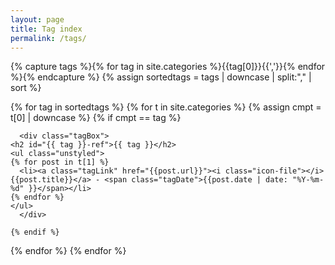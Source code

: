 ```yaml
---
layout: page
title: Tag index
permalink: /tags/
---
```


<div class="tagIndex">

{% capture tags %}{% for tag in site.categories %}{{tag[0]}}{{','}}{% endfor %}{% endcapture %}
{% assign sortedtags = tags | downcase | split:"," | sort %}

{% for tag in sortedtags %}
  {% for t in site.categories %}
    {% assign cmpt = t[0] | downcase %}
    {% if cmpt == tag %}

      <div class="tagBox">
	<h2 id="{{ tag }}-ref">{{ tag }}</h2>
	<ul class="unstyled">
	{% for post in t[1] %}
	  <li><a class="tagLink" href="{{post.url}}"><i class="icon-file"></i> {{post.title}}</a> - <span class="tagDate">{{post.date | date: "%Y-%m-%d" }}</span></li>
	{% endfor %}
	</ul>
      </div>

    {% endif %}
  {% endfor %}
{% endfor %}

</div>
